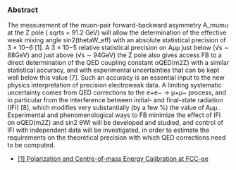 ### Abstract

The measurement of the muon-pair forward-backward asymmetry A\_mumu at the Z pole ( sqrts = 91.2 GeV) will allow the determination of the effective weak mixing angle sin2(thetaW\_eff) with an absolute statistical precision of 3 × 10−6 [1]. A 3 × 10−5 relative statistical precision
on Aμμ just below (√s ∼ 88GeV) and just above (√s ∼ 94GeV) the Z pole also gives access FB
  to a direct determination of the QED coupling constant αQED(m2Z) with a similar statistical
accuracy, and with experimental uncertainties that can be kept well below this value [7]. Such an
accuracy is an essential input to the new physics interpretation of precision electroweak data. A
limiting systematic uncertainty comes from QED corrections to the e+e− → μ+μ− process, and in
particular from the interference between initial- and final-state radiation (IFI) [8], which modifies
very substantially (by a few %) the value of Aμμ . Experimental and phenomenological ways to FB
minimize the effect of IFI on αQED(m2Z) and sin2 θWl will be developed and studied, and control of IFI with independent data will be investigated, in order to estimate the requirements on the theoretical precision with which QED corrections need to be computed.

- [[1] Polarization and Centre-of-mass Energy Calibration at FCC-ee](https://arxiv.org/abs/1909.12245)


